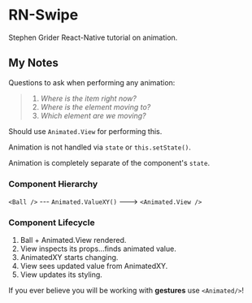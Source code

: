 # RN-Swipe

Stephen Grider React-Native tutorial on animation.

## My Notes

Questions to ask when performing any animation:

> 1. _Where is the item right now?_
> 1. _Where is the element moving to?_
> 1. _Which element are we moving?_

Should use `Animated.View` for performing this.

Animation is not handled via `state` or `this.setState()`.

Animation is completely separate of the component's `state`.

### Component Hierarchy

`<Ball />` --- `Animated.ValueXY()` ---> `<Animated.View />`

### Component Lifecycle

1. Ball + Animated.View rendered.
1. View inspects its props...finds animated value.
1. AnimatedXY starts changing.
1. View sees updated value from AnimatedXY.
1. View updates its styling.

If you ever believe you will be working with **gestures** use `<Animated/>`!

